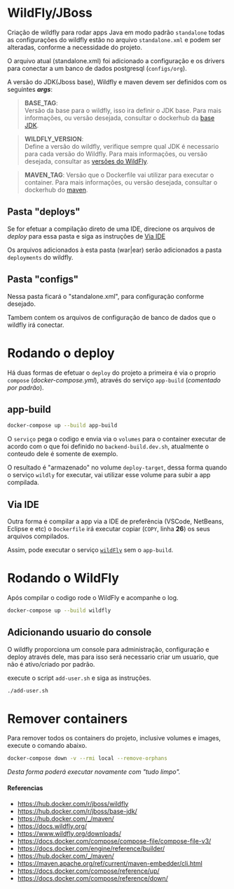 # WildFly/JBoss

Criação de wildfly para rodar apps Java em modo padrão `standalone` todas as configurações do wildfly estão no arquivo `standalone.xml` e podem ser alteradas, conforme a necessidade do projeto.

O arquivo atual (standalone.xml) foi adicionado a configuração e os drivers para conectar a um banco de dados postgresql (`configs/org`).

A versão do JDK(Jboss base), Wildfly e maven devem ser definidos com os seguintes _**args**_:

> **BASE_TAG**:  
Versão da base para o wildfly, isso ira definir o JDK base.
Para mais informações, ou versão desejada, consultar o dockerhub da [base JDK](https://hub.docker.com/r/jboss/base-jdk/tags).

> **WILDFLY_VERSION**:  
Define a versão do wildfly, verifique sempre qual JDK é necessario para cada versão do Wildfly.
Para mais informações, ou versão desejada, consultar as [versões do WildFly](https://docs.wildfly.org/).

> **MAVEN_TAG**: Versão que o Dockerfile vai utilizar para executar o container.
Para mais informações, ou versão desejada, consultar o dockerhub do [maven](https://hub.docker.com/_/maven?tab=tags).

## Pasta "deploys"
Se for efetuar a compilação direto de uma IDE, direcione os arquivos de _deploy_ para essa pasta e siga as instruções de [Via IDE](#Via-IDE)

Os arquivos adicionados à esta pasta (war|ear) serão adicionados a pasta `deployments` do wildfly.

## Pasta "configs"
Nessa pasta ficará o "standalone.xml", para configuração conforme desejado.

Tambem contem os arquivos de configuração de banco de dados que o wildfly irá conectar.

# Rodando o deploy
Há duas formas de efetuar o `deploy` do projeto a primeira é via o proprio `compose` (_docker-compose.yml_), através do serviço `app-build` (_comentado por padrão_).

## app-build

```bash
docker-compose up --build app-build
```
O `serviço` pega o codigo e envia via o `volumes` para o container executar de acordo com o que foi definido no `backend-build.dev.sh`, atualmente o conteudo dele é somente de exemplo.

O resultado é "armazenado" no volume `deploy-target`, dessa forma quando o serviço `wildly` for executar, vai utilizar esse volume para subir a app compilada.

## Via IDE
Outra forma é compilar a app via a IDE de preferência (VSCode, NetBeans, Eclipse e etc) o `Dockerfile` irá executar copiar (`COPY`, linha **26**) os seus arquivos compilados.

Assim, pode executar o serviço [`wildFly`](#Rodando-o-WildFly) sem o `app-build`.

# Rodando o WildFly
Após compilar o codigo rode o WildFly e acompanhe o log.

```bash
docker-compose up --build wildfly
```
## Adicionando usuario do console

O wildfly proporciona um console para administração, configuração e deploy através dele, mas para isso será necessario criar um usuario, que não é ativo/criado por padrão.

execute o script `add-user.sh` e siga as instruções.
```bash
./add-user.sh
```

# Remover containers

Para remover todos os containers do projeto, inclusive volumes e images, execute o comando abaixo.
```bash
docker-compose down -v --rmi local --remove-orphans
```
_Desta forma poderá executar novamente com "tudo limpo"._

#### Referencias
- https://hub.docker.com/r/jboss/wildfly
- https://hub.docker.com/r/jboss/base-jdk/
- https://hub.docker.com/_/maven/
- https://docs.wildfly.org/
- https://www.wildfly.org/downloads/
- https://docs.docker.com/compose/compose-file/compose-file-v3/
- https://docs.docker.com/engine/reference/builder/
- https://hub.docker.com/_/maven/
- https://maven.apache.org/ref/current/maven-embedder/cli.html
- https://docs.docker.com/compose/reference/up/
- https://docs.docker.com/compose/reference/down/
